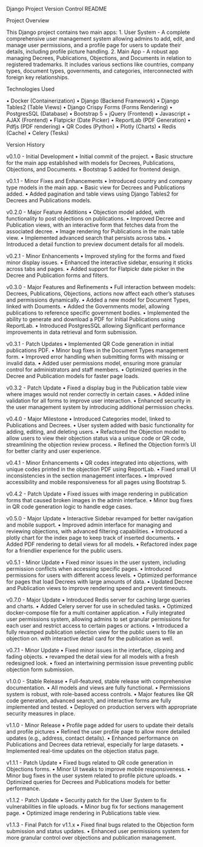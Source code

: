Django Project Version Control README

Project Overview

This Django project contains two main apps:
	1.	User System - A complete comprehensive user management system allowing admins to add, edit, and manage user permissions, and a profile page for users to update their details, including profile picture handling.
	2.	Main App - A robust app managing Decrees, Publications, Objections, and Documents in relation to registered trademarks. It includes various sections like countries, company types, document types, governments, and categories, interconnected with foreign key relationships.

Technologies Used

  •	Docker (Containerization)
	•	Django (Backend Framework)
	•	Django Tables2 (Table Views)
	•	Django Crispy Forms (Forms Rendering)
	•	PostgresSQL (Database)
	•	Bootstrap 5 + jQuery (Frontend)
	•	Javascript + AJAX (Frontend)
	•	Flatpickr (Date Picker)
	•	ReportLab (PDF Generation)
	•	Pdfjs (PDF rendering)
	•	QR Codes (Python)
	•	Plotly (Charts)
	•	Redis (Cache)
	•	Celery (Tesks)


Version History

v0.1.0 - Initial Development
	•	Initial commit of the project.
	•	Basic structure for the main app established with models for Decrees, Publications, Objections, and Documents.
	•	Bootstrap 5 added for frontend design.

v0.1.1 - Minor Fixes and Enhancements
	•	Introduced country and company type models in the main app.
	•	Basic view for Decrees and Publications added.
	•	Added pagination and table views using Django Tables2 for Decrees and Publications models.

v0.2.0 - Major Feature Additions
	•	Objection model added, with functionality to post objections on publications.
	•	Improved Decree and Publication views, with an interactive form that fetches data from the associated decree.
	•	Image rendering for Publications in the main table view.
	•	Implemented advanced search that persists across tabs.
	•	Introduced a detail function to preview document details for all models.

v0.2.1 - Minor Enhancements
	•	Improved styling for the forms and fixed minor display issues.
	•	Enhanced the interactive sidebar, ensuring it sticks across tabs and pages.
	•	Added support for Flatpickr date picker in the Decree and Publication forms and filters.

v0.3.0 - Major Features and Refinements
	•	Full interaction between models: Decrees, Publications, Objections, actions now affect each other’s statuses and permissions dynamically.
	•	Added a new model for Document Types, linked with Douments.
	•	Added the Governments model, allowing publications to reference specific government bodies.
	•	Implemented the ability to generate and download a PDF for Initial Publications using ReportLab.
	•	Introduced PostgresSQL allowing Significant performance improvements in data retrieval and form submission.

v0.3.1 - Patch Updates
	•	Implemented QR Code generation in initial publications PDF.
	•	Minor bug fixes in the Document Types management form.
	•	Improved error handling when submitting forms with missing or invalid data.
	•	Added user permissions model, ensuring more granular control for administrators and staff members.
	•	Optimized queries in the Decree and Publication models for faster page loads.

v0.3.2 - Patch Update
	•	Fixed a display bug in the Publication table view where images would not render correctly in certain cases.
	•	Added inline validation for all forms to improve user interaction.
	•	Enhanced security in the user management system by introducing additional permission checks.

v0.4.0 - Major Milestone
	•	Introduced Categories model, linked to Publications and Decrees.
	•	User system added with basic functionality for adding, editing, and deleting users.
	•	Refactored the Objection model to allow users to view their objection status via a unique code or QR code, streamlining the objection review process.
	•	Refined the Objection form’s UI for better clarity and user experience.

v0.4.1 - Minor Enhancements
	•	QR codes integrated into objections, with unique codes printed in the objection PDF using ReportLab.
	•	Fixed small UI inconsistencies in the section management interfaces.
	•	Improved accessibility and mobile responsiveness for all pages using Bootstrap 5.

v0.4.2 - Patch Update
	•	Fixed issues with image rendering in publication forms that caused broken images in the admin interface.
	•	Minor bug fixes in QR code generation logic to handle edge cases.

v0.5.0 - Major Update
	•	Interactive Sidebar revamped for better navigation and mobile support.
	•	Improved admin interface for managing and reviewing objections, with advanced filtering capabilities.
	•	Introduced a plotly chart for the index page to keep track of inserted documents.
	•	Added PDF rendering to detail views for all models.
	•	Refactored index page for a friendlier experience for the public users.

v0.5.1 - Minor Update
	•	Fixed minor issues in the user system, including permission conflicts when accessing specific pages.
	•	Introduced permissions for users with different access levels.
	•	Optimized performance for pages that load Decrees with large amounts of data.
	•	Updated Decree and Publication views to improve rendering speed and prevent timeouts.

v0.7.0 - Major Update
	•	Introduced Redis server for caching large queries and charts.
	•	Added Celery server for use in scheduled tasks.
	•	Optimized docker-compose file for a multi container application.
	•	Fully integrated user permissions system, allowing admins to set granular permissions for each user and restrict access to certain pages or actions.
	•	Introduced a fully revamped publication selection view for the public users to file an objection on. with interactive detail card for the publication as well.

v0.7.1 - Minor Update
	•	Fixed minor issues in the interface, clipping and fading objects.
	•	revamped the detail view for all models with a fresh redesigned look.
	•	fixed an intertwining permission issue preventing public objection form submission.

v1.0.0 - Stable Release
	•	Full-featured, stable release with comprehensive documentation.
	•	All models and views are fully functional.
	•	Permissions system is robust, with role-based access controls.
	•	Major features like QR code generation, advanced search, and interactive forms are fully implemented and tested.
	•	Deployed on production servers with appropriate security measures in place.

v1.1.0 - Minor Release
	•	Profile page added for users to update their details and profile pictures
	•	Refined the user profile page to allow more detailed updates (e.g., address, contact details).
	•	Enhanced performance on Publications and Decrees data retrieval, especially for large datasets.
	•	Implemented real-time updates on the objection status page.

v1.1.1 - Patch Update
	•	Fixed bugs related to QR code generation in Objections forms.
	•	Minor UI tweaks to improve mobile responsiveness.
	•	Minor bug fixes in the user system related to profile picture uploads.
	•	Optimized queries for Decrees and Publications models for better performance.

v1.1.2 - Patch Update
	•	Security patch for the User System to fix vulnerabilities in file uploads.
	•	Minor bug fix for sections management page.
	•	Optimized image rendering in Publications table view.

v1.1.3 - Final Patch for v1.1.x
	•	Fixed final bugs related to the Objection form submission and status updates.
	•	Enhanced user permissions system for more granular control over objections and publication management.